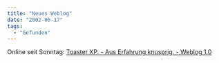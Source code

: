 ```yaml
---
title: "Neues Weblog"
date: "2002-06-17"
tags:
  - "Gefunden"
---
```


Online seit Sonntag: [Toaster XP. - Aus Erfahrung knusprig. - Weblog 1.0](http://toaster.michael-timm.de/)
